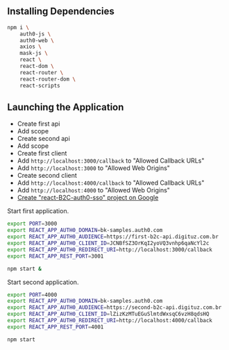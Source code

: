 ## Installing Dependencies

```bash
npm i \
    auth0-js \
    auth0-web \
    axios \
    mask-js \
    react \
    react-dom \
    react-router \
    react-router-dom \
    react-scripts
```

## Launching the Application

- Create first api
- Add scope
- Create second api
- Add scope
- Create first client
- Add `http://localhost:3000/callback` to "Allowed Callback URLs"
- Add `http://localhost:3000` to "Allowed Web Origins"
- Create second client
- Add `http://localhost:4000/callback` to "Allowed Callback URLs"
- Add `http://localhost:4000` to "Allowed Web Origins"
- [Create "react-B2C-auth0-sso" project on Google](https://auth0.com/docs/connections/social/google)

Start first application.

```bash
export PORT=3000
export REACT_APP_AUTH0_DOMAIN=bk-samples.auth0.com
export REACT_APP_AUTH0_AUDIENCE=https://first-b2c-api.digituz.com.br
export REACT_APP_AUTH0_CLIENT_ID=JCNBfSZ3OrKqI2yoVQ3vnhp6qaNcYl2c
export REACT_APP_AUTH0_REDIRECT_URI=http://localhost:3000/callback
export REACT_APP_REST_PORT=3001

npm start &
```

Start second application.

```bash
export PORT=4000
export REACT_APP_AUTH0_DOMAIN=bk-samples.auth0.com
export REACT_APP_AUTH0_AUDIENCE=https://second-b2c-api.digituz.com.br
export REACT_APP_AUTH0_CLIENT_ID=lZizKzMTuEGuSlmtdWxsqC6vzH8qdsHQ
export REACT_APP_AUTH0_REDIRECT_URI=http://localhost:4000/callback
export REACT_APP_REST_PORT=4001

npm start
```
